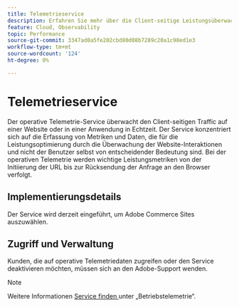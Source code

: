 ```yaml
---
title: Telemetrieservice
description: Erfahren Sie mehr über die Client-seitige Leistungsüberwachung für Adobe Commerce in Cloud-Infrastruktur-Storefronts.
feature: Cloud, Observability
topic: Performance
source-git-commit: 3347ad0a5fe202cbd80d08b7289c20a1c98ed1e3
workflow-type: tm+mt
source-wordcount: '124'
ht-degree: 0%

---
```



# Telemetrieservice

Der operative Telemetrie-Service überwacht den Client-seitigen Traffic auf einer Website oder in einer Anwendung in Echtzeit. Der Service konzentriert sich auf die Erfassung von Metriken und Daten, die für die Leistungsoptimierung durch die Überwachung der Website-Interaktionen und nicht der Benutzer selbst von entscheidender Bedeutung sind. Bei der operativen Telemetrie werden wichtige Leistungsmetriken von der Initiierung der URL bis zur Rücksendung der Anfrage an den Browser verfolgt.

## Implementierungsdetails

Der Service wird derzeit eingeführt, um Adobe Commerce Sites auszuwählen.

## Zugriff und Verwaltung

Kunden, die auf operative Telemetriedaten zugreifen oder den Service deaktivieren möchten, müssen sich an den Adobe-Support wenden.

>[!NOTE]
>
>Weitere Informationen [ Service finden ](https://www.aem.live/docs/operational-telemetry) unter „Betriebstelemetrie“.
